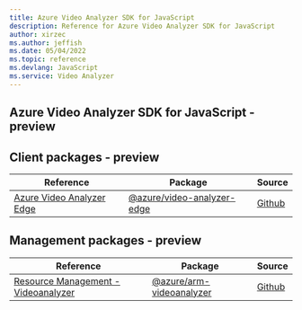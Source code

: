 ```yaml
---
title: Azure Video Analyzer SDK for JavaScript
description: Reference for Azure Video Analyzer SDK for JavaScript
author: xirzec
ms.author: jeffish
ms.date: 05/04/2022
ms.topic: reference
ms.devlang: JavaScript
ms.service: Video Analyzer
---
```

## Azure Video Analyzer SDK for JavaScript - preview
## Client packages - preview
| Reference | Package | Source |
|---|---|---|
|[Azure Video Analyzer Edge](javascript/api/overview/azure/video-analyzer-edge-readme)|[@azure/video-analyzer-edge](https://www.npmjs.com/package/@azure/video-analyzer-edge)|[Github](https://github.com/Azure/azure-sdk-for-js/blob/main/sdk/videoanalyzer/video-analyzer-edge)|

## Management packages - preview
| Reference | Package | Source |
|---|---|---|
|[Resource Management - Videoanalyzer](javascript/api/overview/azure/arm-videoanalyzer-readme)|[@azure/arm-videoanalyzer](https://www.npmjs.com/package/@azure/arm-videoanalyzer)|[Github](https://github.com/Azure/azure-sdk-for-js/blob/main/sdk/videoanalyzer/arm-videoanalyzer)|

